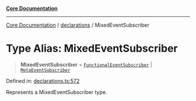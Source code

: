 [**Core Documentation**](../../README.md)

***

[Core Documentation](../../README.md) / [declarations](../README.md) / MixedEventSubscriber

# Type Alias: MixedEventSubscriber

> **MixedEventSubscriber** = [`FunctionalEventSubscriber`](FunctionalEventSubscriber.md) \| [`MetaEventSubscriber`](../interfaces/MetaEventSubscriber.md)

Defined in: [declarations.ts:572](https://github.com/stonemjs/core/blob/e2fddc9518734748c09a72d4b4064dd1d4c1288c/src/declarations.ts#L572)

Represents a MixedEventSubscriber type.
